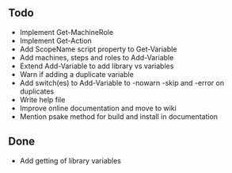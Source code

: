 Todo
----
- Implement Get-MachineRole 
- Implement Get-Action
- Add ScopeName script property to Get-Variable
- Add machines, steps and roles to Add-Variable
- Extend Add-Variable to add library vs variables
- Warn if adding a duplicate variable
- Add switch(es) to Add-Variable to -nowarn -skip and -error on duplicates
- Write help file
- Improve online documentation and move to wiki
- Mention psake method for build and install in documentation

Done
----

- Add getting of library variables